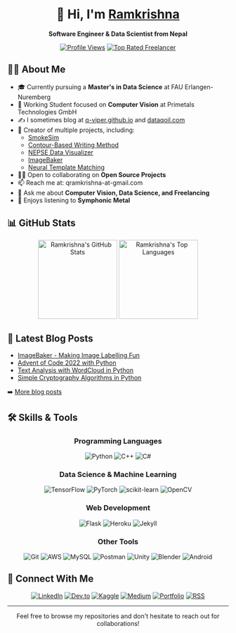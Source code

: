 # <div align="center">👋 Hi, I'm [Ramkrishna](https://q-viper.github.io/portfolio_new/)</div>
<div align="center"><b>Software Engineer & Data Scientist from Nepal</b></div>

<div align="center">
  
[![Profile Views](https://komarev.com/ghpvc/?username=q-viper&label=Profile%20views&color=0e75b6&style=flat)](https://github.com/q-viper)
[![Top Rated Freelancer](https://img.shields.io/badge/Upwork-Top%20Rated-brightgreen?style=for-the-badge&logo=upwork)](https://www.upwork.com/freelancers/~0120b8c76dc85da315)

</div>

## 👨‍💻 About Me

- 🎓 Currently pursuing a **Master's in Data Science** at FAU Erlangen-Nuremberg
- 💼 Working Student focused on **Computer Vision** at Primetals Technologies GmbH
- ✍️ I sometimes blog at [q-viper.github.io](https://q-viper.github.io/) and [dataqoil.com](https://dataqoil.com)
- 🚀 Creator of multiple projects, including:
  - [SmokeSim](https://q-viper.github.io/SmokeSim/)
  - [Contour-Based Writing Method](https://q-viper.github.io/2020/08/28/gesture-based-visually-writing-system-web-app/)
  - [NEPSE Data Visualizer](https://q-viper.github.io/2020/11/21/deploying-nepse-data-visualizer-on-heroku/)
  - [ImageBaker](https://q-viper.github.io/2025/03/20/imagebaker-making-image-labelling-fun/)
  - [Neural Template Matching](https://github.com/q-viper/Neural-Template-Matching)
- 👨‍💻 Open to collaborating on **Open Source Projects**
- 📫 Reach me at: qramkrishna-at-gmail.com
- 💬 Ask me about **Computer Vision, Data Science, and Freelancing**
- 🎵 Enjoys listening to **Symphonic Metal**

## 📊 GitHub Stats

<div align="center">
  <img height="180em" src="https://github-readme-stats.vercel.app/api?username=q-viper&show_icons=true&theme=radical" alt="Ramkrishna's GitHub Stats"/>
  <img height="180em" src="https://github-readme-stats.vercel.app/api/top-langs/?username=q-viper&layout=compact&theme=radical" alt="Ramkrishna's Top Languages"/>
</div>

<!--
## 🏆 GitHub Trophies
<div align="center">
  
[![trophy](https://github-profile-trophy.vercel.app/?username=q-viper&theme=onedark&row=1)](https://github.com/q-viper)

</div>
-->

## 📝 Latest Blog Posts

<!-- BLOG-POST-LIST:START -->
- [ImageBaker - Making Image Labelling Fun](https://q-viper.github.io/2025/03/20/imagebaker-making-image-labelling-fun/)
- [Advent of Code 2022 with Python](https://q-viper.github.io/2022/12/12/advent-of-code-2022-python/)
- [Text Analysis with WordCloud in Python](https://q-viper.github.io/2022/12/06/text-analysis-with-word-cloud-in-python/)
- [Simple Cryptography Algorithms in Python](https://q-viper.github.io/2022/11/22/simple-cryptography-in-python/)
<!-- BLOG-POST-LIST:END -->

➡️ [More blog posts](https://q-viper.github.io/posts/)

## 🛠️ Skills & Tools

<div align="center">
  
### Programming Languages
![Python](https://img.shields.io/badge/Python-3776AB?style=for-the-badge&logo=python&logoColor=white)
![C++](https://img.shields.io/badge/C++-00599C?style=for-the-badge&logo=cplusplus&logoColor=white)
![C#](https://img.shields.io/badge/C%23-239120?style=for-the-badge&logo=csharp&logoColor=white)

### Data Science & Machine Learning
![TensorFlow](https://img.shields.io/badge/TensorFlow-FF6F00?style=for-the-badge&logo=tensorflow&logoColor=white)
![PyTorch](https://img.shields.io/badge/PyTorch-EE4C2C?style=for-the-badge&logo=pytorch&logoColor=white)
![scikit-learn](https://img.shields.io/badge/scikit--learn-F7931E?style=for-the-badge&logo=scikit-learn&logoColor=white)
![OpenCV](https://img.shields.io/badge/OpenCV-5C3EE8?style=for-the-badge&logo=opencv&logoColor=white)

### Web Development
![Flask](https://img.shields.io/badge/Flask-000000?style=for-the-badge&logo=flask&logoColor=white)
![Heroku](https://img.shields.io/badge/Heroku-430098?style=for-the-badge&logo=heroku&logoColor=white)
![Jekyll](https://img.shields.io/badge/Jekyll-CC0000?style=for-the-badge&logo=jekyll&logoColor=white)

### Other Tools
![Git](https://img.shields.io/badge/Git-F05032?style=for-the-badge&logo=git&logoColor=white)
![AWS](https://img.shields.io/badge/AWS-232F3E?style=for-the-badge&logo=amazon-aws&logoColor=white)
![MySQL](https://img.shields.io/badge/MySQL-4479A1?style=for-the-badge&logo=mysql&logoColor=white)
![Postman](https://img.shields.io/badge/Postman-FF6C37?style=for-the-badge&logo=postman&logoColor=white)
![Unity](https://img.shields.io/badge/Unity-000000?style=for-the-badge&logo=unity&logoColor=white)
![Blender](https://img.shields.io/badge/Blender-F5792A?style=for-the-badge&logo=blender&logoColor=white)
![Android](https://img.shields.io/badge/Android-3DDC84?style=for-the-badge&logo=android&logoColor=white)

</div>

## 🔗 Connect With Me

<div align="center">
  
[![LinkedIn](https://img.shields.io/badge/LinkedIn-0077B5?style=for-the-badge&logo=linkedin&logoColor=white)](https://linkedin.com/in/qramkrishna)
[![Dev.to](https://img.shields.io/badge/Dev.to-0A0A0A?style=for-the-badge&logo=dev.to&logoColor=white)](https://dev.to/qviper)
[![Kaggle](https://img.shields.io/badge/Kaggle-20BEFF?style=for-the-badge&logo=kaggle&logoColor=white)](https://kaggle.com/qramkrishna)
[![Medium](https://img.shields.io/badge/Medium-12100E?style=for-the-badge&logo=medium&logoColor=white)](https://medium.com/@qrka)
[![Portfolio](https://img.shields.io/badge/Portfolio-000000?style=for-the-badge&logo=About.me&logoColor=white)](https://q-viper.github.io/portfolio_new/)
[![RSS](https://img.shields.io/badge/RSS-FFA500?style=for-the-badge&logo=rss&logoColor=white)](https://q-viper.github.io/feed.xml)

</div>

---

<div align="center">Feel free to browse my repositories and don't hesitate to reach out for collaborations!</div>
